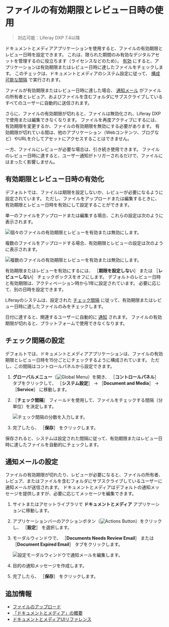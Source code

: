 # ファイルの有効期限とレビュー日時の使用

> 対応可能：Liferay DXP 7.4以降

ドキュメントとメディアアプリケーションを使用すると、ファイルの有効期限とレビュー日時を設定できます。 これは、限られた期間のみ有効なデジタルアセットを管理するのに役立ちます（ライセンスなどのため）。 [有効](#enabling-expiration-and-review-dates) にすると、アプリケーションは有効期限またはレビュー日時に達したファイルをチェックします。 このチェックは、ドキュメントとメディアのシステム設定に従って、 [構成可能な間隔](#configuring-the-check-interval) で実行されます。

ファイルが有効期限またはレビュー日時に達した場合、 [通知メール](#configuring-notification-emails) がファイルの所有者とレビュア、およびファイルを含むフォルダにサブスクライブしているすべてのユーザーに自動的に送信されます。

さらに、ファイルの有効期限が切れると、ファイルは無効化され、Liferay DXPで使用または編集できなくなります。 ファイルを再度アクティブにするには、有効期限を変更するか、ファイルの有効期限を無効にする必要があります。 有効期限が切れている間は、他のアプリケーション（Webコンテンツ、ブログなど）やURLを介してアセットにアクセスすることはできません。

一方、ファイルにレビューが必要な場合は、引き続き使用できます。 ファイルのレビュー日時に達すると、ユーザー通知がトリガーされるだけで、ファイルにはまったく影響しません。

<a name="有効期限とレビュー日時の有効化" />

## 有効期限とレビュー日時の有効化

デフォルトでは、ファイルは期限を設定しないか、レビューが必要になるように設定されています。 ただし、ファイルをアップロードまたは編集するときに、有効期限とレビュー日時を有効にして設定することができます。

単一のファイルをアップロードまたは編集する場合、これらの設定は次のように表示されます。

![個々のファイルの有効期限とレビューを有効または無効にします。](./using-file-expiration-and-review-dates/images/01.png)

複数のファイルをアップロードする場合、有効期限とレビューの設定は次のように表示されます。

![複数のファイルの有効期限とレビューを有効または無効にします。](./using-file-expiration-and-review-dates/images/02.png)

有効期限またはレビューを有効にするには、 ［**期限を設定しない**］ または ［**レビューしない**］ チェックボックスをオフにします。 デフォルトのレビュー日時と有効期限は、アクティベーション時から1年に設定されています。 必要に応じて、別の日時を設定できます。

Liferayのシステムは、設定された [チェック間隔](#configuring-the-check-interval) に従って、有効期限またはレビュー日時に達したファイルのみをチェックします。

日付に達すると、関連するユーザーに自動的に [通知](#configuring-notification-emails) されます。 ファイルの有効期限が切れると、プラットフォームで使用できなくなります。

<a name="チェック間隔の設定" />

## チェック間隔の設定

デフォルトでは、ドキュメントとメディアアプリケーションは、ファイルの有効期限とレビュー日時を15分ごとにチェックするように構成されています。 ただし、この間隔はコントロールパネルから設定できます。

1. **グローバルメニュー**（![Global Menu](../../../images/icon-applications-menu.png)）を開き、 ［**コントロールパネル**］ タブをクリックして、 ［**システム設定**］ &rarr; ［**Document and Media**］ &rarr; ［**Service**］ に移動します。

1. ［**チェック間隔**］ フィールドを使用して、ファイルをチェックする間隔（分単位）を決定します。

   ![チェック間隔の分数を入力します。](./using-file-expiration-and-review-dates/images/03.png)

1. 完了したら、 ［**保存**］ をクリックします。

保存されると、システムは設定された間隔に従って、有効期限またはレビュー日時に達したファイルを自動的にチェックします。

<a name="通知メールの設定" />

## 通知メールの設定

ファイルの有効期限が切れたり、レビューが必要になると、ファイルの所有者、レビュア、またはファイルを含むフォルダにサブスクライブしているユーザーに通知メールが送信されます。 ドキュメントとメディアはデフォルトの通知メッセージを提供しますが、必要に応じてメッセージを編集できます。

1. サイトまたはアセットライブラリで **ドキュメントとメディア** アプリケーションに移動します。

1. アプリケーションバーのアクションボタン（![Actions Button](../../../images/icon-actions.png)）をクリックし、 ［**設定**］ を選択します。

1. モーダルウィンドウで、 ［**Documents Needs Review Email**］ または ［**Document Expired Email**］ タブをクリックします。

   ![設定モーダルウィンドウで通知メールを編集します。](./using-file-expiration-and-review-dates/images/04.png)

1. 目的の通知メッセージを作成します。

1. 完了したら、 ［**保存**］ をクリックします。

<a name="追加情報" />

## 追加情報

* [ファイルのアップロード](./uploading-files.md)
* [「ドキュメントとメディア」の概要](../documents-and-media-overview.md)
* [ドキュメントとメディアUIリファレンス](../documents-and-media-ui-reference.md)
